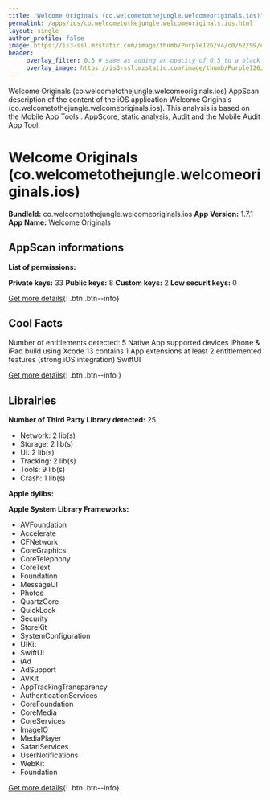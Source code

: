 ```yaml
---
title: "Welcome Originals (co.welcometothejungle.welcomeoriginals.ios)"
permalink: /apps/ios/co.welcometothejungle.welcomeoriginals.ios.html
layout: single
author_profile: false
image: https://is3-ssl.mzstatic.com/image/thumb/Purple126/v4/c0/62/99/c062991e-683e-2310-cba3-36c16ff340b3/AppIcon-1x_U007emarketing-0-7-0-85-220.png/512x512bb.jpg
header: 
     overlay_filter: 0.5 # same as adding an opacity of 0.5 to a black background
     overlay_image: https://is3-ssl.mzstatic.com/image/thumb/Purple126/v4/c0/62/99/c062991e-683e-2310-cba3-36c16ff340b3/AppIcon-1x_U007emarketing-0-7-0-85-220.png/512x512bb.jpg
---
```

Welcome Originals (co.welcometothejungle.welcomeoriginals.ios) AppScan description of the content of the iOS application Welcome Originals (co.welcometothejungle.welcomeoriginals.ios). This analysis is based on the Mobile App Tools : AppScore, static analysis, Audit and the Mobile Audit App Tool.

# Welcome Originals (co.welcometothejungle.welcomeoriginals.ios)

**BundleId:** co.welcometothejungle.welcomeoriginals.ios
**App Version:** 1.7.1
**App Name:** Welcome Originals


## AppScan informations 

**List of permissions:** 
  
  
**Private keys:** 33
**Public keys:** 8
**Custom keys:** 2
**Low securit keys:** 0
  
[Get more details](/pricing.html){: .btn .btn--info}

## Cool Facts

Number of entitlements detected: 5
Native App
supported devices iPhone & iPad
build using Xcode 13
contains 1 App extensions
at least 2 entitlemented features (strong iOS integration)
SwiftUI
  
[Get more details](/pricing.html){: .btn .btn--info }

## Librairies 
**Number of Third Party Library detected:** 25
- Network: 2 lib(s)
- Storage: 2 lib(s)
- UI: 2 lib(s)
- Tracking: 2 lib(s)
- Tools: 9 lib(s)
- Crash: 1 lib(s)


**Apple dylibs:**


**Apple System Library Frameworks:**
- AVFoundation
- Accelerate
- CFNetwork
- CoreGraphics
- CoreTelephony
- CoreText
- Foundation
- MessageUI
- Photos
- QuartzCore
- QuickLook
- Security
- StoreKit
- SystemConfiguration
- UIKit
- SwiftUI
- iAd
- AdSupport
- AVKit
- AppTrackingTransparency
- AuthenticationServices
- CoreFoundation
- CoreMedia
- CoreServices
- ImageIO
- MediaPlayer
- SafariServices
- UserNotifications
- WebKit
- Foundation


  
[Get more details](/pricing.html){: .btn .btn--info}

